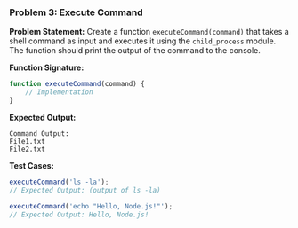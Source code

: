 ### Problem 3: Execute Command

**Problem Statement:**
Create a function `executeCommand(command)` that takes a shell command as input and executes it using the `child_process` module. The function should print the output of the command to the console.

**Function Signature:**
```javascript
function executeCommand(command) {
    // Implementation
}
```

**Expected Output:**
```
Command Output:
File1.txt
File2.txt
```

**Test Cases:**
```javascript
executeCommand('ls -la');
// Expected Output: (output of ls -la)

executeCommand('echo "Hello, Node.js!"');
// Expected Output: Hello, Node.js!
```